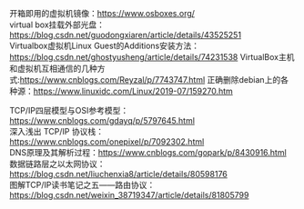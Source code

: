 
开箱即用的虚拟机镜像：https://www.osboxes.org/  
virtual box挂载外部光盘：https://blog.csdn.net/guodongxiaren/article/details/43525251  
Virtualbox虚拟机Linux Guest的Additions安装方法：https://blog.csdn.net/ghostyusheng/article/details/74231538
VirtualBox主机和虚拟机互相通信的几种方式:https://www.cnblogs.com/Reyzal/p/7743747.html
正确删除debian上的各种源：https://www.linuxidc.com/Linux/2019-07/159270.htm

TCP/IP四层模型与OSI参考模型：https://www.cnblogs.com/gdayq/p/5797645.html  
深入浅出 TCP/IP 协议栈：https://www.cnblogs.com/onepixel/p/7092302.html  
DNS原理及其解析过程：https://www.cnblogs.com/gopark/p/8430916.html  
数据链路层之以太网协议：https://blog.csdn.net/liuchenxia8/article/details/80598176  
图解TCP/IP读书笔记之五——路由协议：https://blog.csdn.net/weixin_38719347/article/details/81805799  
